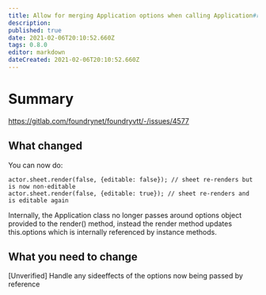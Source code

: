 ```yaml
---
title: Allow for merging Application options when calling Application#render(force, options) to conveniently assign or toggle application options when the interface is re-rendered.
description: 
published: true
date: 2021-02-06T20:10:52.660Z
tags: 0.8.0
editor: markdown
dateCreated: 2021-02-06T20:10:52.660Z
---
```


# Summary
https://gitlab.com/foundrynet/foundryvtt/-/issues/4577

## What changed

You can now do:
```
actor.sheet.render(false, {editable: false}); // sheet re-renders but is now non-editable
actor.sheet.render(false, {editable: true}); // sheet re-renders and is editable again
```

Internally, the Application class no longer passes around options object provided to the render() method, instead the render method updates this.options which is internally referenced by instance methods.

## What you need to change

[Unverified] Handle any sideeffects of the options now being passed by reference